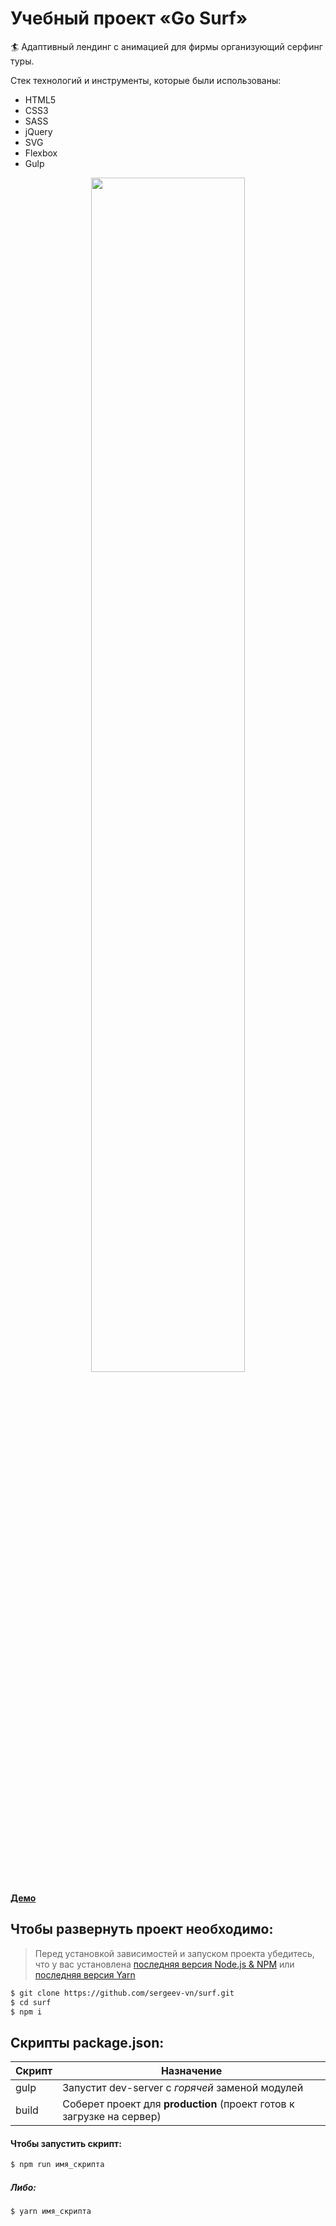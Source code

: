 # Учебный проект «Go Surf»
🏄 Адаптивный лендинг с анимацией для фирмы организующий серфинг туры.

Стек технологий и инструменты, которые были использованы:
+ HTML5
+ СSS3
+ SASS
+ jQuery
+ SVG
+ Flexbox
+ Gulp

<p align='center'>
<img src='http://lessons.sergeev.press/go-surf-2020.jpg' width='70%'>
</p>

[**Демо**](https://sergeev-vn.github.io/surf/)

## Чтобы развернуть проект необходимо:
> Перед установкой зависимостей и запуском проекта убедитесь, что у вас установлена [последняя версия Node.js & NPM](https://nodejs.org/en/download/current/) или 
> [последняя версия Yarn](https://yarnpkg.com/ru/docs/install)

```sh
$ git clone https://github.com/sergeev-vn/surf.git
$ cd surf
$ npm i
```

## Скрипты package.json:

| Скрипт | Назначение                                                                                   |
| ------ | -------------------------------------------------------------------------------------------- |
| gulp    | Запустит dev-server с _горячей_ заменой модулей                                      |
| build  | Соберет проект для **production** (проект готов к загрузке на сервер)                        |

#### Чтобы запустить скрипт:

```sh
$ npm run имя_скрипта
```

##### Либо:

```sh
$ yarn имя_скрипта
```

 
